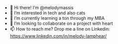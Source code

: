 - 👋 Hi there! I’m @melodymassis
- 👀 I’m interested in tech and also cats
- 🌱 I’m currently learning a ton through my MBA
- 💞️ I’m looking to collaborate on a project with heart
- 📫 How to reach me? Drop me a line on Linkedin: https://www.linkedin.com/in/melody-lamphear/ 

<!---
melodymassis/melodymassis is a ✨ special ✨ repository because its `README.md` (this file) appears on your GitHub profile.
You can click the Preview link to take a look at your changes.
--->
